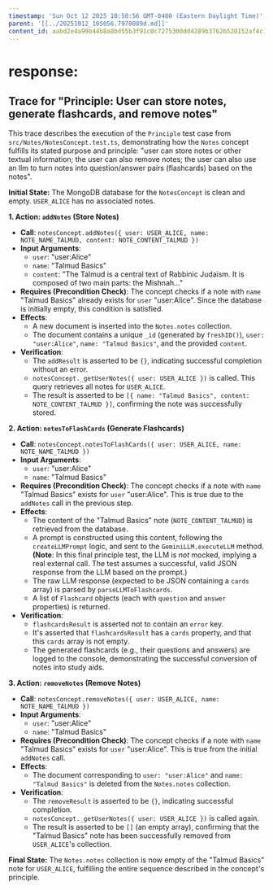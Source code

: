 ```yaml
---
timestamp: 'Sun Oct 12 2025 10:50:56 GMT-0400 (Eastern Daylight Time)'
parent: '[[../20251012_105056.7970089d.md]]'
content_id: aabd2e4a99b44b8a8bd55b3f91c0c7275300dd4289b3762b520152af4c1b3c75
---
```


# response:

## Trace for "Principle: User can store notes, generate flashcards, and remove notes"

This trace describes the execution of the `Principle` test case from `src/Notes/NotesConcept.test.ts`, demonstrating how the `Notes` concept fulfills its stated purpose and principle: "user can store notes or other textual information; the user can also remove notes; the user can also use an llm to turn notes into question/answer pairs (flashcards) based on the notes".

**Initial State:**
The MongoDB database for the `NotesConcept` is clean and empty. `USER_ALICE` has no associated notes.

**1. Action: `addNotes` (Store Notes)**

* **Call**: `notesConcept.addNotes({ user: USER_ALICE, name: NOTE_NAME_TALMUD, content: NOTE_CONTENT_TALMUD })`
* **Input Arguments**:
  * `user`: "user:Alice"
  * `name`: "Talmud Basics"
  * `content`: "The Talmud is a central text of Rabbinic Judaism. It is composed of two main parts: the Mishnah..."
* **Requires (Precondition Check)**: The concept checks if a note with `name` "Talmud Basics" already exists for `user` "user:Alice". Since the database is initially empty, this condition is satisfied.
* **Effects**:
  * A new document is inserted into the `Notes.notes` collection.
  * The document contains a unique `_id` (generated by `freshID()`), `user: "user:Alice"`, `name: "Talmud Basics"`, and the provided `content`.
* **Verification**:
  * The `addResult` is asserted to be `{}`, indicating successful completion without an error.
  * `notesConcept._getUserNotes({ user: USER_ALICE })` is called. This query retrieves all notes for `USER_ALICE`.
  * The result is asserted to be `[{ name: "Talmud Basics", content: NOTE_CONTENT_TALMUD }]`, confirming the note was successfully stored.

**2. Action: `notesToFlashCards` (Generate Flashcards)**

* **Call**: `notesConcept.notesToFlashCards({ user: USER_ALICE, name: NOTE_NAME_TALMUD })`
* **Input Arguments**:
  * `user`: "user:Alice"
  * `name`: "Talmud Basics"
* **Requires (Precondition Check)**: The concept checks if a note with `name` "Talmud Basics" exists for `user` "user:Alice". This is true due to the `addNotes` call in the previous step.
* **Effects**:
  * The content of the "Talmud Basics" note (`NOTE_CONTENT_TALMUD`) is retrieved from the database.
  * A prompt is constructed using this content, following the `createLLMPrompt` logic, and sent to the `GeminiLLM.executeLLM` method. **(Note**: In this final principle test, the LLM is *not* mocked, implying a real external call. The test assumes a successful, valid JSON response from the LLM based on the prompt.)
  * The raw LLM response (expected to be JSON containing a `cards` array) is parsed by `parseLLMToFlashcards`.
  * A list of `Flashcard` objects (each with `question` and `answer` properties) is returned.
* **Verification**:
  * `flashcardsResult` is asserted not to contain an `error` key.
  * It's asserted that `flashcardsResult` has a `cards` property, and that this `cards` array is not empty.
  * The generated flashcards (e.g., their questions and answers) are logged to the console, demonstrating the successful conversion of notes into study aids.

**3. Action: `removeNotes` (Remove Notes)**

* **Call**: `notesConcept.removeNotes({ user: USER_ALICE, name: NOTE_NAME_TALMUD })`
* **Input Arguments**:
  * `user`: "user:Alice"
  * `name`: "Talmud Basics"
* **Requires (Precondition Check)**: The concept checks if a note with `name` "Talmud Basics" exists for `user` "user:Alice". This is true from the initial `addNotes` call.
* **Effects**:
  * The document corresponding to `user: "user:Alice"` and `name: "Talmud Basics"` is deleted from the `Notes.notes` collection.
* **Verification**:
  * The `removeResult` is asserted to be `{}`, indicating successful completion.
  * `notesConcept._getUserNotes({ user: USER_ALICE })` is called again.
  * The result is asserted to be `[]` (an empty array), confirming that the "Talmud Basics" note has been successfully removed from `USER_ALICE`'s collection.

**Final State:**
The `Notes.notes` collection is now empty of the "Talmud Basics" note for `USER_ALICE`, fulfilling the entire sequence described in the concept's principle.
